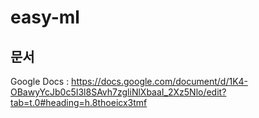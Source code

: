 # easy-ml

## 문서
Google Docs : https://docs.google.com/document/d/1K4-OBawyYcJb0c5I3l8SAvh7zgliNlXbaaI_2Xz5Nlo/edit?tab=t.0#heading=h.8thoeicx3tmf
